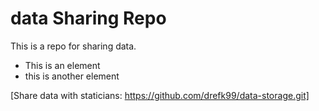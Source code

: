 # data Sharing Repo

This is a repo for sharing data.
* This is an element
* this is another element

[Share data with staticians: https://github.com/drefk99/data-storage.git]
